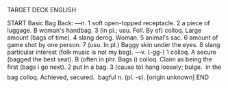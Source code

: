 TARGET DECK
ENGLISH

START
Basic
Bag
Back: —n. 1 soft open-topped receptacle. 2 a piece of luggage. B woman's handbag. 3 (in pl.; usu. Foll. By of) colloq. Large amount (bags of time). 4 slang derog. Woman. 5 animal's sac. 6 amount of game shot by one person. 7 (usu. In pl.) Baggy skin under the eyes. 8 slang particular interest (folk music is not my bag). —v. (-gg-) 1 colloq. A secure (bagged the best seat). B (often in phr. Bags i) colloq. Claim as being the first (bags i go next). 2 put in a bag. 3 (cause to) hang loosely; bulge.  in the bag colloq. Achieved, secured.  bagful n. (pl. -s). [origin unknown]
END
